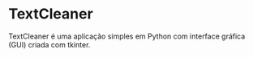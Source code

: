 # TextCleaner
TextCleaner é uma aplicação simples em Python com interface gráfica (GUI) criada com tkinter.
